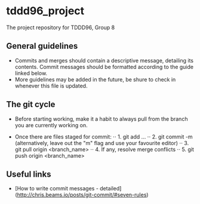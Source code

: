 # tddd96_project
The project repository for TDDD96, Group 8

## General guidelines

* Commits and merges should contain a descriptive message, detailing its contents. Commit messages should be formatted according to the guide linked below.
* More guidelines may be added in the future, be shure to check in whenever this file is updated.

## The git cycle
* Before starting working, make it a habit to always pull from the branch you are currently working on.

* Once there are files staged for commit:
⋅⋅ 1. git add <filename1> <filename2> ...
⋅⋅ 2. git commit -m <message> (alternatively, leave out the "m" flag and use your favourite editor)
⋅⋅ 3. git pull origin <branch_name>
⋅⋅ 4. If any, resolve merge conflicts
⋅⋅ 5. git push origin <branch_name>

## Useful links
* [How to write commit messages - detailed]
(http://chris.beams.io/posts/git-commit/#seven-rules)
